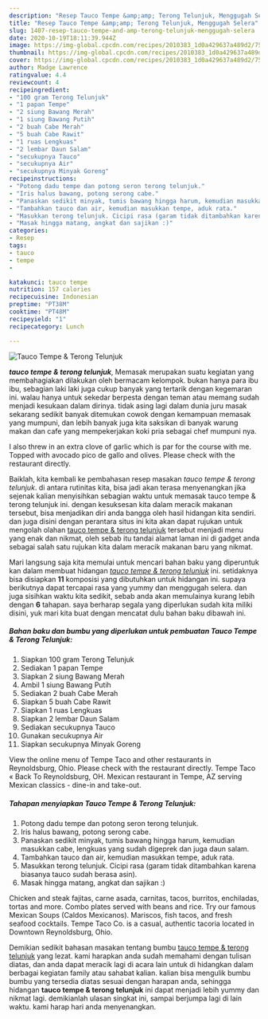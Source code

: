 ```yaml
---
description: "Resep Tauco Tempe &amp;amp; Terong Telunjuk, Menggugah Selera"
title: "Resep Tauco Tempe &amp;amp; Terong Telunjuk, Menggugah Selera"
slug: 1407-resep-tauco-tempe-and-amp-terong-telunjuk-menggugah-selera
date: 2020-10-19T18:11:39.944Z
image: https://img-global.cpcdn.com/recipes/2010383_1d0a429637a489d2/751x532cq70/tauco-tempe-terong-telunjuk-foto-resep-utama.jpg
thumbnail: https://img-global.cpcdn.com/recipes/2010383_1d0a429637a489d2/751x532cq70/tauco-tempe-terong-telunjuk-foto-resep-utama.jpg
cover: https://img-global.cpcdn.com/recipes/2010383_1d0a429637a489d2/751x532cq70/tauco-tempe-terong-telunjuk-foto-resep-utama.jpg
author: Madge Lawrence
ratingvalue: 4.4
reviewcount: 4
recipeingredient:
- "100 gram Terong Telunjuk"
- "1 papan Tempe"
- "2 siung Bawang Merah"
- "1 siung Bawang Putih"
- "2 buah Cabe Merah"
- "5 buah Cabe Rawit"
- "1 ruas Lengkuas"
- "2 lembar Daun Salam"
- "secukupnya Tauco"
- "secukupnya Air"
- "secukupnya Minyak Goreng"
recipeinstructions:
- "Potong dadu tempe dan potong seron terong telunjuk."
- "Iris halus bawang, potong serong cabe."
- "Panaskan sedikit minyak, tumis bawang hingga harum, kemudian masukkan cabe, lengkuas yang sudah digeprek dan juga daun salam."
- "Tambahkan tauco dan air, kemudian masukkan tempe, aduk rata."
- "Masukkan terong telunjuk. Cicipi rasa (garam tidak ditambahkan karena biasanya tauco sudah berasa asin)."
- "Masak hingga matang, angkat dan sajikan :)"
categories:
- Resep
tags:
- tauco
- tempe
- 

katakunci: tauco tempe  
nutrition: 157 calories
recipecuisine: Indonesian
preptime: "PT38M"
cooktime: "PT48M"
recipeyield: "1"
recipecategory: Lunch

---
```



![Tauco Tempe &amp; Terong Telunjuk](https://img-global.cpcdn.com/recipes/2010383_1d0a429637a489d2/751x532cq70/tauco-tempe-terong-telunjuk-foto-resep-utama.jpg)

<b><i>tauco tempe &amp; terong telunjuk</i></b>, Memasak merupakan suatu kegiatan yang membahagiakan dilakukan oleh bermacam kelompok. bukan hanya para ibu ibu, sebagian laki laki juga cukup banyak yang tertarik dengan kegemaran ini. walau hanya untuk sekedar berpesta dengan teman atau memang sudah menjadi kesukaan dalam dirinya. tidak asing lagi dalam dunia juru masak sekarang sedikit banyak ditemukan cowok dengan kemampuan memasak yang mumpuni, dan lebih banyak juga kita saksikan di banyak warung makan dan cafe yang mempekerjakan koki pria sebagai chef mumpuni nya.

I also threw in an extra clove of garlic which is par for the course with me. Topped with avocado pico de gallo and olives. Please check with the restaurant directly.

Baiklah, kita kembali ke pembahasan resep masakan <i>tauco tempe &amp; terong telunjuk</i>. di antara rutinitas kita, bisa jadi akan terasa menyenangkan jika sejenak kalian menyisihkan sebagian waktu untuk memasak tauco tempe &amp; terong telunjuk ini. dengan kesuksesan kita dalam meracik makanan tersebut, bisa menjadikan diri anda bangga oleh hasil hidangan kita sendiri. dan juga disini dengan perantara situs ini kita akan dapat rujukan untuk mengolah olahan <u>tauco tempe &amp; terong telunjuk</u> tersebut menjadi menu yang enak dan nikmat, oleh sebab itu tandai alamat laman ini di gadget anda sebagai salah satu rujukan kita dalam meracik makanan baru yang nikmat.


Mari langsung saja kita memulai untuk mencari bahan baku yang diperuntuk kan dalam membuat hidangan <u><i>tauco tempe &amp; terong telunjuk</i></u> ini. setidaknya bisa disiapkan <b>11</b> komposisi yang dibutuhkan untuk hidangan ini. supaya berikutnya dapat tercapai rasa yang yummy dan menggugah selera. dan juga sisihkan waktu kita sedikit, sebab anda akan memulainya kurang lebih dengan <b>6</b> tahapan. saya berharap segala yang diperlukan sudah kita miliki disini, yuk mari kita buat dengan mencatat dulu bahan baku dibawah ini.

<!--inarticleads1-->

##### Bahan baku dan bumbu yang diperlukan untuk pembuatan Tauco Tempe &amp; Terong Telunjuk:

1. Siapkan 100 gram Terong Telunjuk
1. Sediakan 1 papan Tempe
1. Siapkan 2 siung Bawang Merah
1. Ambil 1 siung Bawang Putih
1. Sediakan 2 buah Cabe Merah
1. Siapkan 5 buah Cabe Rawit
1. Siapkan 1 ruas Lengkuas
1. Siapkan 2 lembar Daun Salam
1. Sediakan secukupnya Tauco
1. Gunakan secukupnya Air
1. Siapkan secukupnya Minyak Goreng


View the online menu of Tempe Taco and other restaurants in Reynoldsburg, Ohio. Please check with the restaurant directly. Tempe Taco « Back To Reynoldsburg, OH. Mexican restaurant in Tempe, AZ serving Mexican classics - dine-in and take-out. 

<!--inarticleads2-->

##### Tahapan menyiapkan Tauco Tempe &amp; Terong Telunjuk:

1. Potong dadu tempe dan potong seron terong telunjuk.
1. Iris halus bawang, potong serong cabe.
1. Panaskan sedikit minyak, tumis bawang hingga harum, kemudian masukkan cabe, lengkuas yang sudah digeprek dan juga daun salam.
1. Tambahkan tauco dan air, kemudian masukkan tempe, aduk rata.
1. Masukkan terong telunjuk. Cicipi rasa (garam tidak ditambahkan karena biasanya tauco sudah berasa asin).
1. Masak hingga matang, angkat dan sajikan :)


Chicken and steak fajitas, carne asada, carnitas, tacos, burritos, enchiladas, tortas and more. Combo plates served with beans and rice. Try our famous Mexican Soups (Caldos Mexicanos). Mariscos, fish tacos, and fresh seafood cocktails. Tempe Taco Co. is a casual, authentic tacoria located in Downtown Reynoldsburg, Ohio. 

Demikian sedikit bahasan masakan tentang bumbu <u>tauco tempe &amp; terong telunjuk</u> yang lezat. kami harapkan anda sudah memahami dengan tulisan diatas, dan anda dapat meracik lagi di acara lain untuk di hidangkan dalam berbagai kegiatan family atau sahabat kalian. kalian bisa mengulik bumbu bumbu yang tersedia diatas sesuai dengan harapan anda, sehingga hidangan <b>tauco tempe &amp; terong telunjuk</b> ini dapat menjadi lebih yummy dan nikmat lagi. demikianlah ulasan singkat ini, sampai berjumpa lagi di lain waktu. kami harap hari anda menyenangkan.
